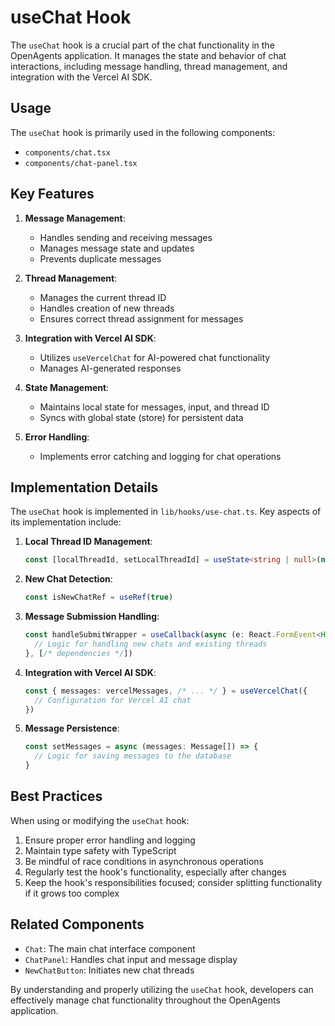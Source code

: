 # useChat Hook

The `useChat` hook is a crucial part of the chat functionality in the OpenAgents application. It manages the state and behavior of chat interactions, including message handling, thread management, and integration with the Vercel AI SDK.

## Usage

The `useChat` hook is primarily used in the following components:

- `components/chat.tsx`
- `components/chat-panel.tsx`

## Key Features

1. **Message Management**:
   - Handles sending and receiving messages
   - Manages message state and updates
   - Prevents duplicate messages

2. **Thread Management**:
   - Manages the current thread ID
   - Handles creation of new threads
   - Ensures correct thread assignment for messages

3. **Integration with Vercel AI SDK**:
   - Utilizes `useVercelChat` for AI-powered chat functionality
   - Manages AI-generated responses

4. **State Management**:
   - Maintains local state for messages, input, and thread ID
   - Syncs with global state (store) for persistent data

5. **Error Handling**:
   - Implements error catching and logging for chat operations

## Implementation Details

The `useChat` hook is implemented in `lib/hooks/use-chat.ts`. Key aspects of its implementation include:

1. **Local Thread ID Management**:
   ```typescript
   const [localThreadId, setLocalThreadId] = useState<string | null>(null)
   ```

2. **New Chat Detection**:
   ```typescript
   const isNewChatRef = useRef(true)
   ```

3. **Message Submission Handling**:
   ```typescript
   const handleSubmitWrapper = useCallback(async (e: React.FormEvent<HTMLFormElement>) => {
     // Logic for handling new chats and existing threads
   }, [/* dependencies */])
   ```

4. **Integration with Vercel AI SDK**:
   ```typescript
   const { messages: vercelMessages, /* ... */ } = useVercelChat({
     // Configuration for Vercel AI chat
   })
   ```

5. **Message Persistence**:
   ```typescript
   const setMessages = async (messages: Message[]) => {
     // Logic for saving messages to the database
   }
   ```

## Best Practices

When using or modifying the `useChat` hook:

1. Ensure proper error handling and logging
2. Maintain type safety with TypeScript
3. Be mindful of race conditions in asynchronous operations
4. Regularly test the hook's functionality, especially after changes
5. Keep the hook's responsibilities focused; consider splitting functionality if it grows too complex

## Related Components

- `Chat`: The main chat interface component
- `ChatPanel`: Handles chat input and message display
- `NewChatButton`: Initiates new chat threads

By understanding and properly utilizing the `useChat` hook, developers can effectively manage chat functionality throughout the OpenAgents application.